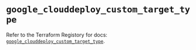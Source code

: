 # `google_clouddeploy_custom_target_type`

Refer to the Terraform Registory for docs: [`google_clouddeploy_custom_target_type`](https://registry.terraform.io/providers/hashicorp/google-beta/5.26.0/docs/resources/google_clouddeploy_custom_target_type).
